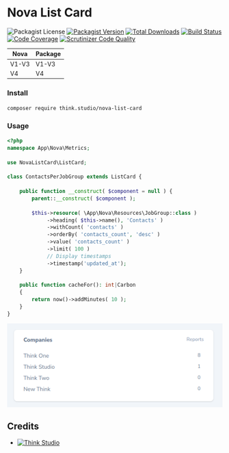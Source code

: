 # Nova List Card

![Packagist License](https://img.shields.io/packagist/l/think.studio/nova-list-card?color=%234dc71f)
[![Packagist Version](https://img.shields.io/packagist/v/think.studio/nova-list-card)](https://packagist.org/packages/think.studio/nova-list-card)
[![Total Downloads](https://img.shields.io/packagist/dt/think.studio/nova-list-card)](https://packagist.org/packages/think.studio/nova-list-card)
[![Build Status](https://scrutinizer-ci.com/g/dev-think-one/nova-list-card/badges/build.png?b=main)](https://scrutinizer-ci.com/g/dev-think-one/nova-list-card/build-status/main)
[![Code Coverage](https://scrutinizer-ci.com/g/dev-think-one/nova-list-card/badges/coverage.png?b=main)](https://scrutinizer-ci.com/g/dev-think-one/nova-list-card/?branch=main)
[![Scrutinizer Code Quality](https://scrutinizer-ci.com/g/dev-think-one/nova-list-card/badges/quality-score.png?b=main)](https://scrutinizer-ci.com/g/dev-think-one/nova-list-card/?branch=main)

| Nova  | Package |
|-------|---------|
| V1-V3 | V1-V3   |
| V4    | V4      |

### Install

```bash
composer require think.studio/nova-list-card
```

### Usage

```php
<?php
namespace App\Nova\Metrics;

use NovaListCard\ListCard;

class ContactsPerJobGroup extends ListCard {

    public function __construct( $component = null ) {
        parent::__construct( $component );

        $this->resource( \App\Nova\Resources\JobGroup::class )
             ->heading( $this->name(), 'Contacts' )
             ->withCount( 'contacts' )
             ->orderBy( 'contacts_count', 'desc' )
             ->value( 'contacts_count' )
             ->limit( 100 )
             // Display timestamps
             ->timestamp('updated_at');
    }

    public function cacheFor(): int|Carbon
    {
        return now()->addMinutes( 10 );
    }
}
```

![nova-list-card](./docs/assets/images/nova-list-card.png)


## Credits

- [![Think Studio](https://yaroslawww.github.io/images/sponsors/packages/logo-think-studio.png)](https://think.studio/)
